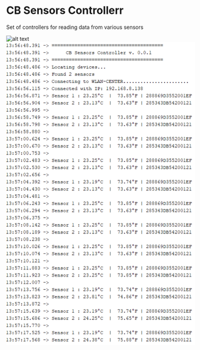 # CB Sensors Controllerr

Set of controllers for reading data from various sensors

![alt text](https://www.elec-cafe.com/wp-content/uploads/2021/05/ESP8266-WeMos-D1-Mini-DS18B20_F.png)
![alt text](https://raw.githubusercontent.com/CrisBogucki/iot-sensor-controllers/master/assets/demo.png?token=GHSAT0AAAAAABUKBXS7ULXQP4OE6FIKNOWUYT2BLCQ)



